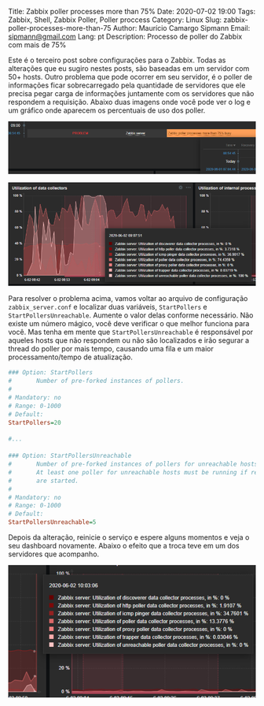 Title: Zabbix poller processes more than 75%
Date: 2020-07-02 19:00
Tags: Zabbix, Shell, Zabbix Poller, Poller proccess
Category: Linux
Slug: zabbix-poller-processes-more-than-75
Author: Maurício Camargo Sipmann
Email: sipmann@gmail.com
Lang: pt
Description: Processo de poller do Zabbix com mais de 75%

Este é o terceiro post sobre configurações para o Zabbix. Todas as alterações que eu sugiro nestes posts, são baseadas em um servidor com 50+ hosts. Outro problema que pode ocorrer em seu servidor, é o poller de informações ficar sobrecarregado pela quantidade de servidores que ele precisa pegar carga de informações juntamente com os servidores que não respondem a requisição. Abaixo duas imagens onde você pode ver o log e um gráfico onde aparecem os percentuais de uso dos poller. 

![Dashboard log sobre o processo do poller](images/zabbix_pooler.png)

![Gráfico mostrando o percentual de utilização de cada coletor](images/zabbix_pooler_3.png)

Para resolver o problema acima, vamos voltar ao arquivo de configuração `zabbix_server.conf` e localizar duas variáveis, `StartPollers` e `StartPollersUnreachable`. Aumente o valor delas conforme necessário. Não existe um número mágico, você deve verificar o que melhor funciona para você. Mas tenha em mente que `StartPollersUnreachable` é responsável por aqueles hosts que não respondem ou não são localizados e irão segurar a thread do poller por mais tempo, causando uma fila e um maior processamento/tempo de atualização.

```ini
### Option: StartPollers
#       Number of pre-forked instances of pollers.
#
# Mandatory: no
# Range: 0-1000
# Default:
StartPollers=20

#...

### Option: StartPollersUnreachable
#       Number of pre-forked instances of pollers for unreachable hosts (including IPMI and Java).
#       At least one poller for unreachable hosts must be running if regular, IPMI or Java pollers
#       are started.
#
# Mandatory: no
# Range: 0-1000
# Default:
StartPollersUnreachable=5
```

Depois da alteração, reinicie o serviço e espere alguns momentos e veja o seu dashboard novamente. Abaixo o efeito que a troca teve em um dos servidores que acompanho.

![Gráfico mostrando os novos percentuais de utilização dos processos após as alterações](images/zabbix_pooler_4.png)

